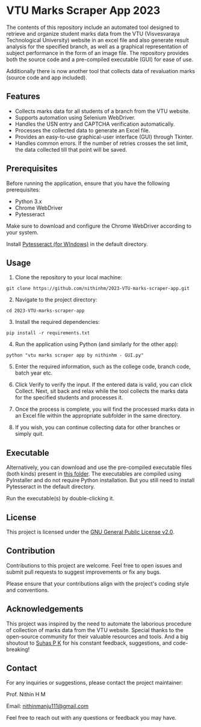 # VTU Marks Scraper App 2023

The contents of this repository include an automated tool designed to retrieve and organize student marks data from the VTU (Visvesvaraya Technological University) website in an excel file and also generate result analysis for the specified branch, as well as a graphical representation of subject performance in the form of an image file. The repository provides both the source code and a pre-compiled executable (GUI) for ease of use.

Additionally there is now another tool that collects data of revaluation marks (source code and app included).

## Features

- Collects marks data for all students of a branch from the VTU website.
- Supports automation using Selenium WebDriver.
- Handles the USN entry and CAPTCHA verification automatically.
- Processes the collected data to generate an Excel file.
- Provides an easy-to-use graphical-user interface (GUI) through Tkinter.
- Handles common errors. If the number of retries crosses the set limit, the data collected till that point will be saved.

## Prerequisites

Before running the application, ensure that you have the following prerequisites:

- Python 3.x
- Chrome WebDriver
- Pytesseract

Make sure to download and configure the Chrome WebDriver according to your system.

Install [Pytesseract (for WIndows)](https://digi.bib.uni-mannheim.de/tesseract/tesseract-ocr-w64-setup-5.3.1.20230401.exe) in the default directory.

## Usage

1. Clone the repository to your local machine:

```
git clone https://github.com/nithinhm/2023-VTU-marks-scraper-app.git
```

2. Navigate to the project directory:

```
cd 2023-VTU-marks-scraper-app
```

3. Install the required dependencies:

```
pip install -r requirements.txt
```

4. Run the application using Python (and similarly for the other app):

```
python "vtu marks scraper app by nithinhm - GUI.py"
```

5. Enter the required information, such as the college code, branch code, batch year etc.

6. Click Verify to verify the input. If the entered data is valid, you can click Collect. Next, sit back and relax while the tool collects the marks data for the specified students and processes it.

7. Once the process is complete, you will find the processed marks data in an Excel file within the appropriate subfolder in the same directory.

8. If you wish, you can continue collecting data for other branches or simply quit.

## Executable

Alternatively, you can download and use the pre-compiled executable files (both kinds) present in [this folder](https://drive.google.com/drive/folders/1OrhIpXU_E2krhoOlCQMNalobZo_RIoXX?usp=sharing). The executables are compiled using PyInstaller and do not require Python installation. But you still need to install Pytesseract in the default directory.

Run the executable(s) by double-clicking it.

## License

This project is licensed under the [GNU General Public License v2.0](LICENSE).

## Contribution

Contributions to this project are welcome. Feel free to open issues and submit pull requests to suggest improvements or fix any bugs.

Please ensure that your contributions align with the project's coding style and conventions.

## Acknowledgements

This project was inspired by the need to automate the laborious procedure of collection of marks data from the VTU website. Special thanks to the open-source community for their valuable resources and tools. And a big shoutout to [Suhas P K](https://github.com/suhaspk) for his constant feedback, suggestions, and code-breaking!

## Contact

For any inquiries or suggestions, please contact the project maintainer:

Prof. Nithin H M

Email: nithinmanju111@gmail.com

Feel free to reach out with any questions or feedback you may have.